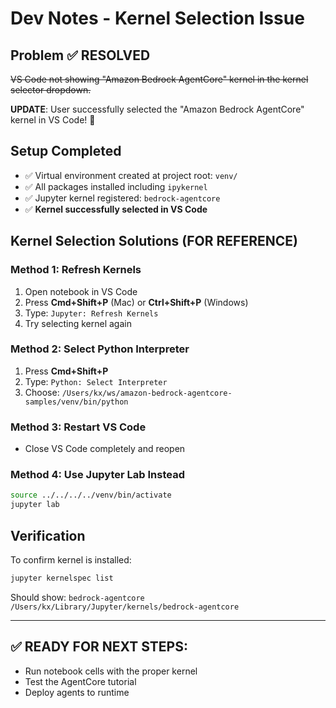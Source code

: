 # Dev Notes - Kernel Selection Issue

## Problem ✅ RESOLVED
~~VS Code not showing "Amazon Bedrock AgentCore" kernel in the kernel selector dropdown.~~

**UPDATE**: User successfully selected the "Amazon Bedrock AgentCore" kernel in VS Code! 🎉

## Setup Completed
- ✅ Virtual environment created at project root: `venv/`
- ✅ All packages installed including `ipykernel`
- ✅ Jupyter kernel registered: `bedrock-agentcore`
- ✅ **Kernel successfully selected in VS Code**

## Kernel Selection Solutions (FOR REFERENCE)

### Method 1: Refresh Kernels
1. Open notebook in VS Code
2. Press **Cmd+Shift+P** (Mac) or **Ctrl+Shift+P** (Windows)
3. Type: `Jupyter: Refresh Kernels`
4. Try selecting kernel again

### Method 2: Select Python Interpreter
1. Press **Cmd+Shift+P**
2. Type: `Python: Select Interpreter`
3. Choose: `/Users/kx/ws/amazon-bedrock-agentcore-samples/venv/bin/python`

### Method 3: Restart VS Code
- Close VS Code completely and reopen

### Method 4: Use Jupyter Lab Instead
```bash
source ../../../../venv/bin/activate
jupyter lab
```

## Verification
To confirm kernel is installed:
```bash
jupyter kernelspec list
```
Should show: `bedrock-agentcore    /Users/kx/Library/Jupyter/kernels/bedrock-agentcore`

---

## ✅ READY FOR NEXT STEPS:
- Run notebook cells with the proper kernel
- Test the AgentCore tutorial
- Deploy agents to runtime 